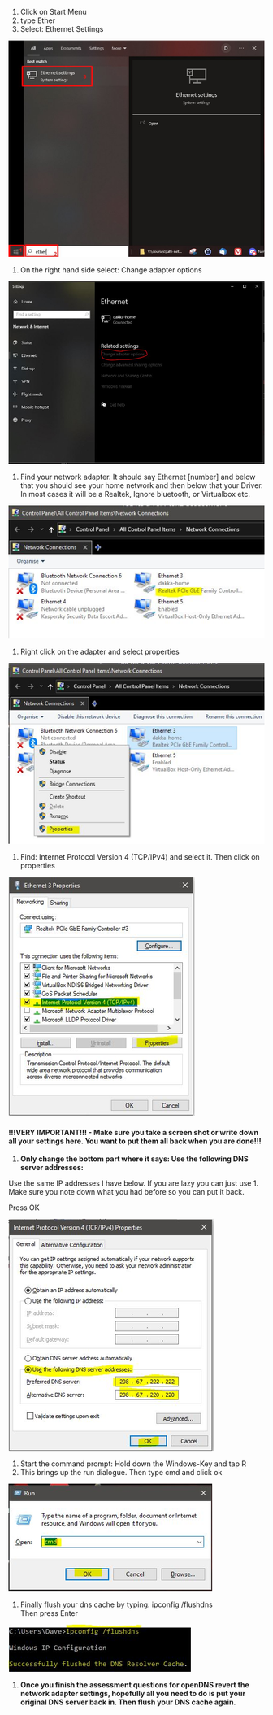 1. Click on Start Menu
2. type Ether
3. Select: Ethernet Settings

![opendns-ethernet-settings.jpg](.attachments.18594/opendns-ethernet-settings.jpg)

1. On the right hand side select: Change adapter options

![opendns-ethernet-settings2.jpg](.attachments.18594/opendns-ethernet-settings2.jpg)

1. Find your network adapter. It should say Ethernet \[number\] and below that you should see your home network and then below that your Driver. In most cases it will be a Realtek, Ignore bluetooth, or Virtualbox etc.

![opendns-ethernet-settings3.jpg](.attachments.18594/opendns-ethernet-settings3.jpg)

1. Right click on the adapter and select properties

![opendns-ethernet-settings4.jpg](.attachments.18594/opendns-ethernet-settings4.jpg)

1. Find: Internet Protocol Version 4 (TCP/IPv4) and select it. Then click on properties

![opendns-ethernet-settings5.jpg](.attachments.18594/opendns-ethernet-settings5.jpg)

#### **__!!!VERY IMPORTANT!!! - Make sure you take a screen shot or write down all your settings here. You want to put them all back when you are done!!!__**

1. **Only change the bottom part where it says: Use the following DNS server addresses:**

Use the same IP addresses I have below. If you are lazy you can just use 1. Make sure you note down what you had before so you can put it back.

Press OK

![opendns-ethernet-settings6.jpg](.attachments.18594/opendns-ethernet-settings6.jpg)

1. Start the command prompt: Hold down the Windows-Key and tap R
2. This brings up the run dialogue. Then type cmd and click ok

![opendns-ethernet-settings7.jpg](.attachments.18594/opendns-ethernet-settings7.jpg)

1. Finally flush your dns cache by typing: ipconfig /flushdns  
   Then press Enter

![opendns-ethernet-settings8.jpg](.attachments.18594/opendns-ethernet-settings8.jpg)

1. **__Once you finish the assessment questions for openDNS revert the network adapter settings, hopefully all you need to do is put your original DNS server back in. Then flush your DNS cache again.__**